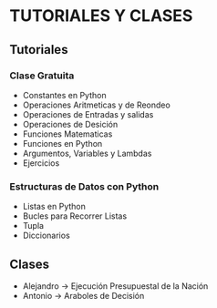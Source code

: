 # TUTORIALES Y CLASES

## Tutoriales
### Clase Gratuita
* Constantes en Python
* Operaciones Aritmeticas y de Reondeo
* Operaciones de Entradas y salidas
* Operaciones de Desición
* Funciones Matematicas
* Funciones en Python
* Argumentos, Variables y Lambdas
* Ejercicios
### Estructuras de Datos con Python
* Listas en Python
* Bucles para Recorrer Listas
* Tupla
* Diccionarios

## Clases

* Alejandro -> Ejecución Presupuestal de la Nación
* Antonio   -> Araboles de Decisión